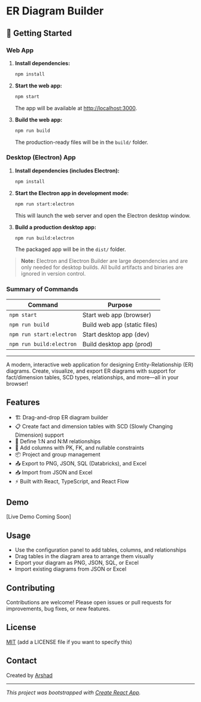# ER Diagram Builder

## 🚀 Getting Started

### Web App

1. **Install dependencies:**
   ```sh
   npm install
   ```
2. **Start the web app:**
   ```sh
   npm start
   ```
   The app will be available at [http://localhost:3000](http://localhost:3000).

3. **Build the web app:**
   ```sh
   npm run build
   ```
   The production-ready files will be in the `build/` folder.

### Desktop (Electron) App

1. **Install dependencies (includes Electron):**
   ```sh
   npm install
   ```
2. **Start the Electron app in development mode:**
   ```sh
   npm run start:electron
   ```
   This will launch the web server and open the Electron desktop window.

3. **Build a production desktop app:**
   ```sh
   npm run build:electron
   ```
   The packaged app will be in the `dist/` folder.

> **Note:** Electron and Electron Builder are large dependencies and are only needed for desktop builds. All build artifacts and binaries are ignored in version control.

### Summary of Commands

| Command                   | Purpose                        |
|---------------------------|--------------------------------|
| `npm start`               | Start web app (browser)        |
| `npm run build`           | Build web app (static files)   |
| `npm run start:electron`  | Start desktop app (dev)        |
| `npm run build:electron`  | Build desktop app (prod)       |

---

A modern, interactive web application for designing Entity-Relationship (ER) diagrams. Create, visualize, and export ER diagrams with support for fact/dimension tables, SCD types, relationships, and more—all in your browser!

## Features
- 🏗️ Drag-and-drop ER diagram builder
- 📋 Create fact and dimension tables with SCD (Slowly Changing Dimension) support
- 🔗 Define 1:N and N:M relationships
- 🧩 Add columns with PK, FK, and nullable constraints
- 📦 Project and group management
- 📤 Export to PNG, JSON, SQL (Databricks), and Excel
- 📥 Import from JSON and Excel
- ⚡ Built with React, TypeScript, and React Flow

## Demo
[Live Demo Coming Soon]

## Usage
- Use the configuration panel to add tables, columns, and relationships
- Drag tables in the diagram area to arrange them visually
- Export your diagram as PNG, JSON, SQL, or Excel
- Import existing diagrams from JSON or Excel

## Contributing
Contributions are welcome! Please open issues or pull requests for improvements, bug fixes, or new features.

## License
[MIT](LICENSE) (add a LICENSE file if you want to specify this)

## Contact
Created by [Arshad](mailto:arshad.avail@gmail.com)

---

*This project was bootstrapped with [Create React App](https://github.com/facebook/create-react-app).*
